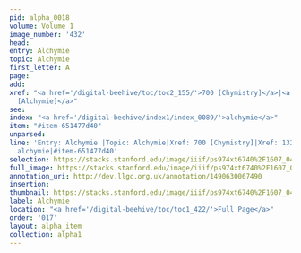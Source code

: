 ```yaml
---
pid: alpha_0018
volume: Volume 1
image_number: '432'
head: 
entry: Alchymie
topic: Alchymie
first_letter: A
page: 
add: 
xref: "<a href='/digital-beehive/toc/toc2_155/'>700 [Chymistry]</a>|<a href='/digital-beehive/toc/toc2_259/'>1326
  [Alchymie]</a>"
see: 
index: "<a href='/digital-beehive/index1/index_0089/'>alchymie</a>"
item: "#item-651477d40"
unparsed: 
line: 'Entry: Alchymie |Topic: Alchymie|Xref: 700 [Chymistry]|Xref: 1326 [Alchymie]|Index:
  alchymie|#item-651477d40'
selection: https://stacks.stanford.edu/image/iiif/ps974xt6740%2F1607_0431/723,2582,3141,341/full/0/default.jpg
full_image: https://stacks.stanford.edu/image/iiif/ps974xt6740%2F1607_0431/full/full/0/default.jpg
annotation_uri: http://dev.llgc.org.uk/annotation/1490630067490
insertion: 
thumbnail: https://stacks.stanford.edu/image/iiif/ps974xt6740%2F1607_0431/723,2582,600,180/250,/0/default.jpg
label: Alchymie
location: "<a href='/digital-beehive/toc/toc1_422/'>Full Page</a>"
order: '017'
layout: alpha_item
collection: alpha1
---
```

